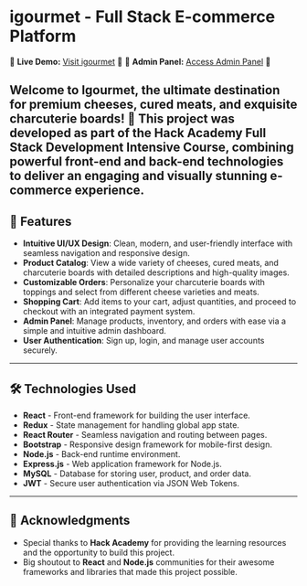 # igourmet - Full Stack E-commerce Platform

🎉 **Live Demo:** [Visit igourmet](https://igourmet-client.vercel.app/) 🎉
🔑 **Admin Panel:** [Access Admin Panel](https://igourmet-admin.vercel.app/login) 🔑

Welcome to **Igourmet**, the ultimate destination for premium cheeses, cured meats, and exquisite charcuterie boards! 🎉 This project was developed as part of the **Hack Academy Full Stack Development Intensive Course**, combining powerful front-end and back-end technologies to deliver an engaging and visually stunning e-commerce experience.
---
## 🚀 Features

- **Intuitive UI/UX Design**: Clean, modern, and user-friendly interface with seamless navigation and responsive design.
- **Product Catalog**: View a wide variety of cheeses, cured meats, and charcuterie boards with detailed descriptions and high-quality images.
- **Customizable Orders**: Personalize your charcuterie boards with toppings and select from different cheese varieties and meats.
- **Shopping Cart**: Add items to your cart, adjust quantities, and proceed to checkout with an integrated payment system.
- **Admin Panel**: Manage products, inventory, and orders with ease via a simple and intuitive admin dashboard.
- **User Authentication**: Sign up, login, and manage user accounts securely.

---

## 🛠️ Technologies Used

- **React** - Front-end framework for building the user interface.
- **Redux** - State management for handling global app state.
- **React Router** - Seamless navigation and routing between pages.
- **Bootstrap** - Responsive design framework for mobile-first design.
- **Node.js** - Back-end runtime environment.
- **Express.js** - Web application framework for Node.js.
- **MySQL** - Database for storing user, product, and order data.
- **JWT** - Secure user authentication via JSON Web Tokens.

---

## 🤝 Acknowledgments

- Special thanks to **Hack Academy** for providing the learning resources and the opportunity to build this project.
- Big shoutout to **React** and **Node.js** communities for their awesome frameworks and libraries that made this project possible.
